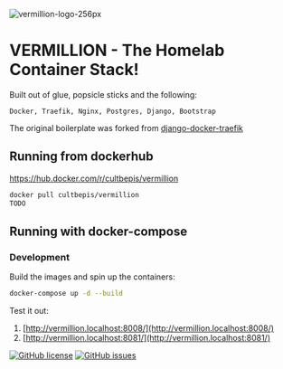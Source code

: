 ![vermillion-logo-256px](https://user-images.githubusercontent.com/311132/119929974-b4ebab80-bfbd-11eb-99db-259cec7852b9.jpg)

# VERMILLION - The Homelab Container Stack!
Built out of glue, popsicle sticks and the following:
```
Docker, Traefik, Nginx, Postgres, Django, Bootstrap
```
The original boilerplate was forked from [django-docker-traefik](https://github.com/testdrivenio/django-docker-traefik)
## Running from dockerhub
https://hub.docker.com/r/cultbepis/vermillion
```sh
docker pull cultbepis/vermillion
TODO
```

## Running with docker-compose
### Development

Build the images and spin up the containers:

```sh
docker-compose up -d --build
```

Test it out:

1. [http://vermillion.localhost:8008/](http://vermillion.localhost:8008/)
1. [http://vermillion.localhost:8081/](http://vermillion.localhost:8081/)


[![GitHub license](https://img.shields.io/github/license/cultbepis/vermillion?style=for-the-badge)](https://github.com/cultbepis/vermillion/blob/main/LICENSE) [![GitHub issues](https://img.shields.io/github/issues/cultbepis/vermillion?style=for-the-badge)](https://github.com/cultbepis/vermillion/issues)
